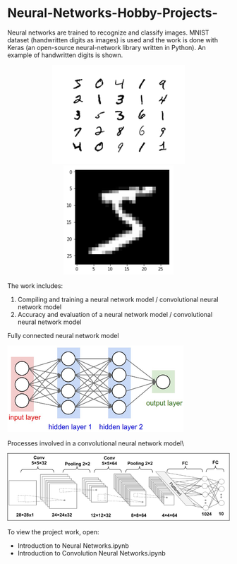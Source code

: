 # Neural-Networks-Hobby-Projects-

Neural networks are trained to recognize and classify images. MNIST dataset (handwritten digits as images) is used and the work is done with Keras (an open-source neural-network library written in Python). An example of handwritten digits is shown. 

<!-- COMMENT --> 
<!-- writing the markdown for each image on the same line --> 
<!-- and center align --> 
<p align="center">
<img src="https://github.com/Pravin93-Murugesan/Neural-Networks-Hobby-Projects-/blob/master/MNIST.png" width="300"> <img src="https://github.com/Pravin93-Murugesan/Neural-Networks-Hobby-Projects-/blob/master/exampleIMG.png" width="250">
</p>

The work includes:
  1. Compiling and training a neural network model / convolutional neural network model
  2. Accuracy and evaluation of a neural network model / convolutional neural network model
  
 
<!-- Add 2 blank spaces at the end to create a newline -->
<!-- or a backslash -->
Fully connected neural network model  

<img src="https://github.com/Pravin93-Murugesan/Neural-Networks-Hobby-Projects-/blob/master/neural_net2.jpeg" width="400">
  
Processes involved in a convolutional neural network model\ 

<img src="https://github.com/Pravin93-Murugesan/Neural-Networks-Hobby-Projects-/blob/master/cnn-model.jpg" width="600">


To view the project work, open:
- Introduction to Neural Networks.ipynb
- Introduction to Convolution Neural Networks.ipynb
